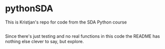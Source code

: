 # pythonSDA
This is Kristjan's repo for code from the SDA Python course

##
Since there's just testing and no real functions in this code the README has nothing else clever to say, but explore.
